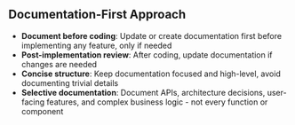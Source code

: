 ## Documentation-First Approach

- **Document before coding**: Update or create documentation first before implementing any feature, only if needed
- **Post-implementation review**: After coding, update documentation if changes are needed
- **Concise structure**: Keep documentation focused and high-level, avoid documenting trivial details
- **Selective documentation**: Document APIs, architecture decisions, user-facing features, and complex business logic - not every function or component